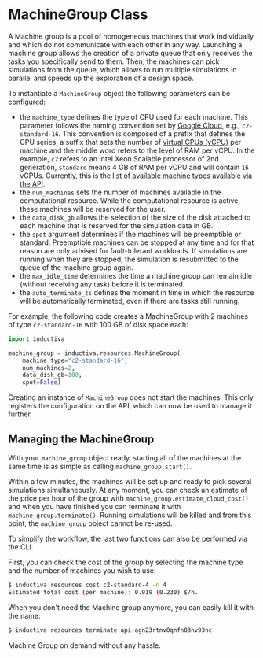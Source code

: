 # MachineGroup Class

A Machine group is a pool of homogeneous machines that work individually and 
which do not communicate with each other in any way. Launching a machine group
allows the creation of a private queue that only receives the tasks you specifically
send to them. Then, the machines can pick simulations from the queue, which allows
to run multiple simulations in parallel and speeds up the exploration of a design space.

To instantiate a `MachineGroup` object the following parameters can be configured:
- the `machine_type` defines the type of CPU used for each machine. This parameter
follows the naming convention set by
[Google Cloud](https://cloud.google.com/compute/docs/machine-types),
e.g., `c2-standard-16`. This convention is composed of a prefix that defines the
CPU series, a suffix that sets the number of
[virtual CPUs (vCPU)](https://cloud.google.com/compute/docs/cpu-platforms)
per machine and the middle word refers to the level of RAM per vCPU. In the example,
`c2` refers to an Intel Xeon Scalable processor of 2nd generation, `standard`
means 4 GB of RAM per vCPU and will contain `16` vCPUs.
Currently, this is the 
[list of available machine types available via the API](https://tutorials.staging.inductiva.ai/intro_to_api/computational-infrastructure.html#available-computational-resources). 
- the `num_machines` sets the number of machines available in the computational
resource. While the computational resource is active, these machines will be reserved
for the user.
- the `data_disk_gb` allows the selection of the size of the disk attached to each machine that is reserved for the simulation data in GB.
- the `spot` argument determines if the machines will be preemptible or standard.
Preemptible machines can be stopped at any time and for that reason are only
advised for fault-tolerant workloads. If simulations are running when they are
stopped, the simulation is resubmitted to the queue of the machine group again.
- the `max_idle_time` determines the time a machine group can remain idle (without
receiving any task) before it is terminated.
- the `auto_terminate_ts` defines the moment in time in which the resource will
be automatically terminated, even if there are tasks still running.

For example, the following code creates a MachineGroup with 2 machines of type
`c2-standard-16` with 100 GB of disk space each:

```python
import inductiva

machine_group = inductiva.resources.MachineGroup(
    machine_type="c2-standard-16",
    num_machines=2,
    data_disk_gb=100,
    spot=False)
```

Creating an instance of `MachineGroup` does not start the machines. 
This only registers the configuration on the API, which can now be used
to manage it further.

## Managing the MachineGroup

With your `machine_group` object ready, starting all of the machines at the same
time is as simple as calling `machine_group.start()`.

Within a few minutes, the machines will be set up and ready to pick several
simulations simultaneously. At any moment, you can check an estimate of the
price per hour of the group with `machine_group.estimate_cloud_cost()` and
when you have finished you can terminate it with `machine_group.terminate()`.
Running simulations will be killed and from this point, the `machine_group`
object cannot be re-used.

To simplify the workflow, the last two functions can also be performed via the CLI.

First, you can check the cost of the group by selecting the machine
type and the number of machines you wish to use:

```bash
$ inductiva resources cost c2-standard-4 -n 4
Estimated total cost (per machine): 0.919 (0.230) $/h.
```

When you don't need the Machine group anymore, you can easily kill it with the name:

```bash
$ inductiva resources terminate api-agn23rtnv0qnfn03nv93nc
```

Machine Group on demand without any hassle.
